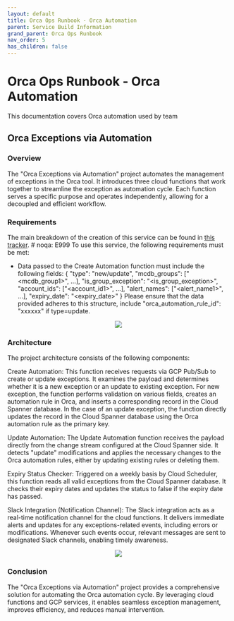 ```yaml
---
layout: default
title: Orca Ops Runbook - Orca Automation
parent: Service Build Information
grand_parent: Orca Ops Runbook
nav_order: 5
has_children: false
---
```


# Orca Ops Runbook - Orca Automation

This documentation covers Orca automation used by team

## **Orca Exceptions via Automation**

### **Overview**

The "Orca Exceptions via Automation" project automates the management of exceptions in the Orca tool. It introduces three cloud functions that work together to streamline the exception as automation cycle. Each function serves a specific purpose and operates independently, allowing for a decoupled and efficient workflow.

### **Requirements**

The main breakdown of the creation of this service can be found in [this tracker](https://github.tools.sap/SAE/orca/issues/101). # noqa: E999
To use this service, the following requirements must be met:

- Data passed to the Create Automation function must include the following fields:
  {
  "type": "new/update",
  "mcdb_groups": ["<mcdb_group1>", ...],
  "is_group_exception": "<is_group_exception>",
  "account_ids": ["<account_id1>", ...],
  "alert_names": ["<alert_name1>", ...],
  "expiry_date": "<expiry_date>"
  }
  Please ensure that the data provided adheres to this structure, include "orca_automation_rule_id": "xxxxxx" if type=update.

 <p align="center">
      <img width="" height="" align="center" src="/assets/docs-images/orca_ops_runbooks/csv_data_ingestion.png">
 </p>

### **Architecture**

The project architecture consists of the following components:

Create Automation: This function receives requests via GCP Pub/Sub to create or update exceptions. It examines the payload and determines whether it is a new exception or an update to existing exception. For new exception, the function performs validation on various fields, creates an automation rule in Orca, and inserts a corresponding record in the Cloud Spanner database. In the case of an update exception, the function directly updates the record in the Cloud Spanner database using the Orca automation rule as the primary key.

Update Automation: The Update Automation function receives the payload directly from the change stream configured at the Cloud Spanner side. It detects "update" modifications and applies the necessary changes to the Orca automation rules, either by updating existing rules or deleting them.

Expiry Status Checker: Triggered on a weekly basis by Cloud Scheduler, this function reads all valid exceptions from the Cloud Spanner database. It checks their expiry dates and updates the status to false if the expiry date has passed.

Slack Integration (Notification Channel): The Slack integration acts as a real-time notification channel for the cloud functions. It delivers immediate alerts and updates for any exceptions-related events, including errors or modifications. Whenever such events occur, relevant messages are sent to designated Slack channels, enabling timely awareness.

 <p align="center">
      <img width="" height="" align="center" src="/assets/docs-images/orca_ops_runbooks/orca_exceptions_via_automation.png">
 </p>

### **Conclusion**

The "Orca Exceptions via Automation" project provides a comprehensive solution for automating the Orca automation cycle. By leveraging cloud functions and GCP services, it enables seamless exception management, improves efficiency, and reduces manual intervention.

